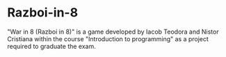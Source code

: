 # Razboi-in-8
"War in 8 (Razboi in 8)" is a game developed by Iacob Teodora and Nistor Cristiana within the course "Introduction to programming" as a project required to graduate the exam.
